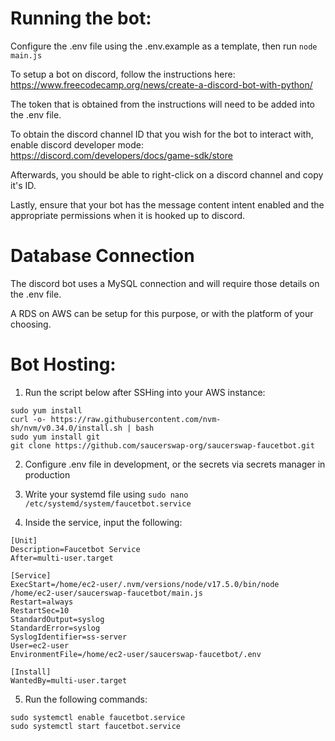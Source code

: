 # Running the bot:
Configure the .env file using the .env.example as a template, then run `node main.js`

To setup a bot on discord, follow the instructions here:
https://www.freecodecamp.org/news/create-a-discord-bot-with-python/

The token that is obtained from the instructions will need to be added into the .env file.

To obtain the discord channel ID that you wish for the bot to interact with, enable discord developer mode:
https://discord.com/developers/docs/game-sdk/store

Afterwards, you should be able to right-click on a discord channel and copy it's ID.

Lastly, ensure that your bot has the message content intent enabled and the appropriate permissions when it is hooked up to discord.

# Database Connection
The discord bot uses a MySQL connection and will require those details on the .env file.

A RDS on AWS can be setup for this purpose, or with the platform of your choosing.

# Bot Hosting:
1. Run the script below after SSHing into your AWS instance:

```
sudo yum install
curl -o- https://raw.githubusercontent.com/nvm-sh/nvm/v0.34.0/install.sh | bash
sudo yum install git
git clone https://github.com/saucerswap-org/saucerswap-faucetbot.git
```

2. Configure .env file in development, or the secrets via secrets manager in production

3. Write your systemd file using `sudo nano /etc/systemd/system/faucetbot.service`

4. Inside the service, input the following:

```
[Unit]
Description=Faucetbot Service
After=multi-user.target

[Service]
ExecStart=/home/ec2-user/.nvm/versions/node/v17.5.0/bin/node /home/ec2-user/saucerswap-faucetbot/main.js
Restart=always
RestartSec=10
StandardOutput=syslog
StandardError=syslog
SyslogIdentifier=ss-server
User=ec2-user
EnvironmentFile=/home/ec2-user/saucerswap-faucetbot/.env

[Install]
WantedBy=multi-user.target
```

5. Run the following commands:

```
sudo systemctl enable faucetbot.service
sudo systemctl start faucetbot.service
```
